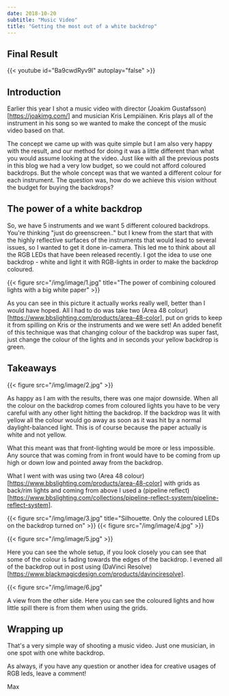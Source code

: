 ```yaml
---
date: 2018-10-20
subtitle: "Music Video"
title: "Getting the most out of a white backdrop"
---
```


## Final Result

{{< youtube id="Ba9cwdRyv9I" autoplay="false" >}}

## Introduction

Earlier this year I shot a music video with director (Joakim Gustafsson)[https://joakimg.com/] and musician Kris Lempiäinen. Kris plays all of the instrument in his song so we wanted to make the concept of the music video based on that. 

The concept we came up with was quite simple but I am also very happy with the result, and our method for doing it was a little different than what you would assume looking at the video. Just like with all the previous posts in this blog we had a very low budget, so we could not afford coloured backdrops. But the whole concept was that we wanted a different colour for each instrument. The question was, how do we achieve this vision without the budget for buying the backdrops?

## The power of a white backdrop

So, we have 5 instruments and we want 5 different coloured backdrops. You're thinking "just do greenscreen.." but I knew from the start that with the highly reflective surfaces of the instruments that would lead to several issues, so I wanted to get it done in-camera. This led me to think about all the RGB LEDs that have been released recently. I got the idea to use one backdrop - white and light it with RGB-lights in order to make the backdrop coloured. 

{{< figure src="/img/image/1.jpg" title="The power of combining coloured lights with a big white paper" >}}

As you can see in this picture it actually works really well, better than I would have hoped. All I had to do was take two (Area 48 colour)[https://www.bbslighting.com/products/area-48-color], put on grids to keep it from spilling on Kris or the instruments and we were set! An added benefit of this technique was that changing colour of the backdrop was super fast, just change the colour of the lights and in seconds your yellow backdrop is green.

## Takeaways

{{< figure src="/img/image/2.jpg" >}}

As happy as I am with the results, there was one major downside. When all the colour on the backdrop comes from coloured lights you have to be very careful with any other light hitting the backdrop. If the backdrop was lit with yellow all the colour would go away as soon as it was hit by a normal daylight-balanced light. This is of course because the paper actually is white and not yellow. 

What this meant was that front-lighting would be more or less impossible. Any source that was coming from in front would have to be coming from up high or down low and pointed away from the backdrop. 

What I went with was using two (Area 48 colour)[https://www.bbslighting.com/products/area-48-color] with grids as back/rim lights and coming from above I used a (pipeline reflect)[https://www.bbslighting.com/collections/pipeline-reflect-system/pipeline-reflect-system].

{{< figure src="/img/image/3.jpg" title="Silhouette. Only the coloured LEDs on the backdrop turned on" >}}
{{< figure src="/img/image/4.jpg" >}}

{{< figure src="/img/image/5.jpg" >}}

Here you can see the whole setup, if you look closely you can see that some of the colour is fading towards the edges of the backdrop. I evened all of the backdrop out in post using (DaVinci Resolve)[https://www.blackmagicdesign.com/products/davinciresolve]. 

{{< figure src="/img/image/6.jpg"

A view from the other side. Here you can see the coloured lights and how little spill there is from them when using the grids.

## Wrapping up

That's a very simple way of shooting a music video. Just one musician, in one spot with one white backdrop. 

As always, if you have any question or another idea for creative usages of RGB leds, leave a comment!

Max